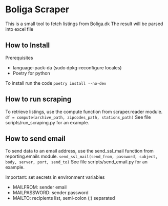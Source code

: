 # Boliga Scraper

This is a small tool to fetch listings from Boliga.dk
The result will be parsed into excel file

## How to Install

Prerequisites

* language-pack-da (sudo dpkg-reconfigure locales)
* Poetry for python

To install run the code `poetry install --no-dev`

## How to run scraping

To retrieve listings, use the compute function from scraper.reader module.
`df = compute(archive_path, zipcodes_path, stations_path)`
See file scripts/run_scraping.py for an example.

## How to send email

To send data to an email address, use the send_ssl_mail function from reporting.emails module.
`send_ssl_mail(send_from, password, subject, body, server, port, send_to)`
See file scripts/send_email.py for an example.

Important: set secrets in environment variables

* MAILFROM: sender email
* MAILPASSWORD: sender password
* MAILTO: recipients list, semi-colon (;) separated
